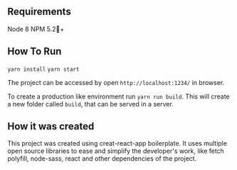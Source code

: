 ## Requirements

Node 8
NPM 5.2+


## How To Run

`yarn install` 
`yarn start`

The project can be accessed by open `http://localhost:1234/` in browser.

To create a production like environment run `yarn run build`. This will create a new folder called `build`, that can be served in a server.

## How it was created

This project was created using creat-react-app boilerplate. It uses multiple open source libraries to ease and simplify the developer's work, like fetch polyfill, node-sass, react and other dependencies of the project.

